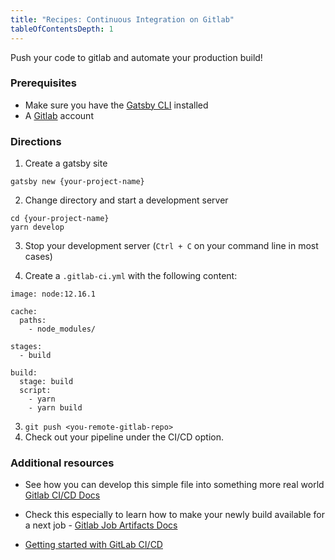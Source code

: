 ```yaml
---
title: "Recipes: Continuous Integration on Gitlab"
tableOfContentsDepth: 1
---
```


Push your code to gitlab and automate your production build!

### Prerequisites

- Make sure you have the [Gatsby CLI](/docs/gatsby-cli) installed
- A [Gitlab](https://gitlab.com/) account 

### Directions
1. Create a gatsby site
```shell
gatsby new {your-project-name}
```
2. Change directory and start a development server
```shell
cd {your-project-name}
yarn develop
```

3. Stop your development server (`Ctrl + C` on your command line in most cases)

4. Create a `.gitlab-ci.yml` with the following content:

```
image: node:12.16.1

cache:
  paths:
    - node_modules/

stages:
  - build

build:
  stage: build
  script:
    - yarn
    - yarn build
```

3. `git push <you-remote-gitlab-repo>`
4. Check out your pipeline under the CI/CD option. 

### Additional resources

- See how you can develop this simple file into something more real world [Gitlab CI/CD Docs](https://docs.gitlab.com/ee/ci/README.html)
- Check this especially to learn how to make your newly build available for a next job - [Gitlab Job Artifacts Docs](https://docs.gitlab.com/ee/ci/pipelines/job_artifacts.html)

- [Getting started with GitLab CI/CD](https://gitlab.com/help/ci/quick_start/README)
